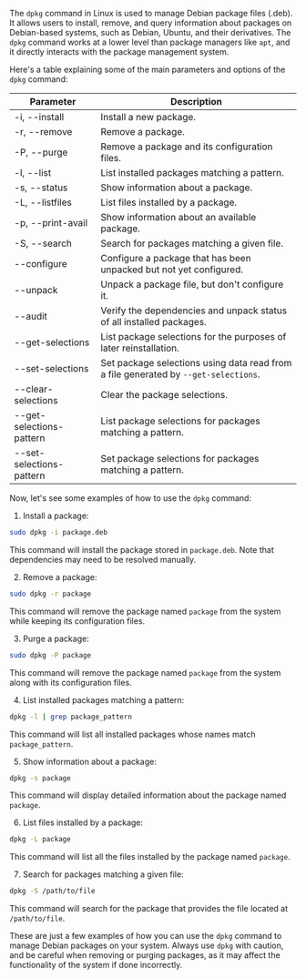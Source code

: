 The `dpkg` command in Linux is used to manage Debian package files (.deb). It allows users to install, remove, and query information about packages on Debian-based systems, such as Debian, Ubuntu, and their derivatives. The `dpkg` command works at a lower level than package managers like `apt`, and it directly interacts with the package management system.

Here's a table explaining some of the main parameters and options of the `dpkg` command:

| Parameter        | Description                                                                                               |
|------------------|-----------------------------------------------------------------------------------------------------------|
| -i, --install    | Install a new package.                                                                                   |
| -r, --remove     | Remove a package.                                                                                        |
| -P, --purge      | Remove a package and its configuration files.                                                             |
| -l, --list       | List installed packages matching a pattern.                                                              |
| -s, --status     | Show information about a package.                                                                        |
| -L, --listfiles  | List files installed by a package.                                                                       |
| -p, --print-avail| Show information about an available package.                                                             |
| -S, --search     | Search for packages matching a given file.                                                               |
| --configure      | Configure a package that has been unpacked but not yet configured.                                        |
| --unpack         | Unpack a package file, but don't configure it.                                                           |
| --audit          | Verify the dependencies and unpack status of all installed packages.                                      |
| --get-selections | List package selections for the purposes of later reinstallation.                                         |
| --set-selections | Set package selections using data read from a file generated by `--get-selections`.                       |
| --clear-selections | Clear the package selections.                                                                         |
| --get-selections-pattern | List package selections for packages matching a pattern.                                              |
| --set-selections-pattern | Set package selections for packages matching a pattern.                                             |

Now, let's see some examples of how to use the `dpkg` command:

1. Install a package:

```bash
sudo dpkg -i package.deb
```

This command will install the package stored in `package.deb`. Note that dependencies may need to be resolved manually.

2. Remove a package:

```bash
sudo dpkg -r package
```

This command will remove the package named `package` from the system while keeping its configuration files.

3. Purge a package:

```bash
sudo dpkg -P package
```

This command will remove the package named `package` from the system along with its configuration files.

4. List installed packages matching a pattern:

```bash
dpkg -l | grep package_pattern
```

This command will list all installed packages whose names match `package_pattern`.

5. Show information about a package:

```bash
dpkg -s package
```

This command will display detailed information about the package named `package`.

6. List files installed by a package:

```bash
dpkg -L package
```

This command will list all the files installed by the package named `package`.

7. Search for packages matching a given file:

```bash
dpkg -S /path/to/file
```

This command will search for the package that provides the file located at `/path/to/file`.

These are just a few examples of how you can use the `dpkg` command to manage Debian packages on your system. Always use `dpkg` with caution, and be careful when removing or purging packages, as it may affect the functionality of the system if done incorrectly.
